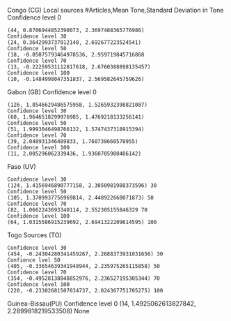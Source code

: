 Congo (CG)
Local sources
#Articles,Mean Tone,Standard Deviation in Tone
Confidence level 0
```
(44, 0.8706944852390073, 2.3697488365776986)
Confidence level 30
(24, 0.3642993737012148, 2.692677223524541) 
Confidence level 50
(18, -0.05075793464978536, 2.959719845716868 
Confidence level 70
(13, -0.22259531112817618, 2.6760388898135457)  
Confidence level 100
(10, -0.1484998047351837, 2.569582645759626)
```



Gabon (GB)
Confidence level 0
```
(126, 1.8546629486575958, 1.5265932398821087)
Confidence level 30
(60, 1.9646518299976985, 1.4769218133256141) 
Confidence level 50
(51, 1.9993046498766132, 1.5747437318915394) 
Confidence level 70
(39, 2.048931346489833, 1.760738660578955) 
Confidence level 100
(11, 2.005296062339436, 1.9360705908486142) 
```


Faso (UV)
```
Confidence level 30
(124, 1.4156946890777158, 2.3050981988373596) 30
Confidence level 50
(105, 1.3709937756969814, 2.448922668071873) 50
Confidence level 70
(82, 1.0662243693340114, 2.552305155846329 70
Confidence level 100
(64, 1.0315586915239692, 2.6941322209614595) 100
```


Togo Sources (TO)
```
Confidence level 30
(454, -0.24304280341459267, 2.2688373931031656) 30
Confience lvel 50
(405, -0.33654639341948944, 2.235975265115858) 50
Confidence level 70
(354, -0.49528138848852976, 2.236527195305344) 70
Confidence level 100
(220, -0.23302681507034737, 2.024367751705275) 100
```

Guinea-Bissau(PU)
Confidence level 0
(14, 1.4925062613827842, 2.2899818219533508)
None